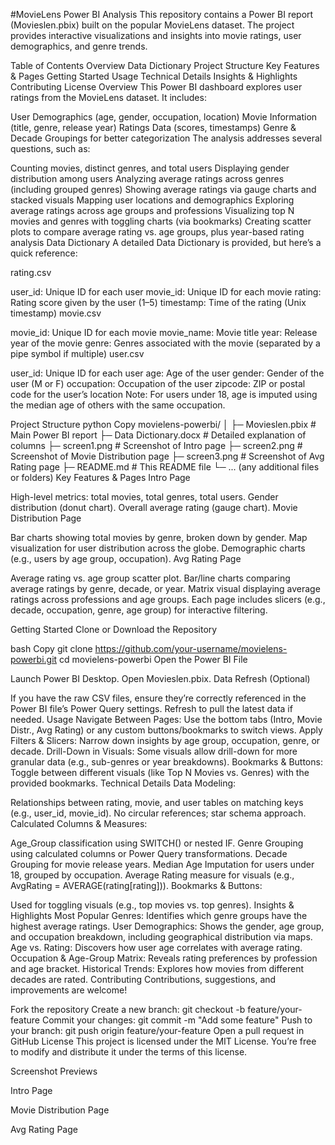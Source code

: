 #MovieLens Power BI Analysis
This repository contains a Power BI report (Movieslen.pbix) built on the popular MovieLens dataset. The project provides interactive visualizations and insights into movie ratings, user demographics, and genre trends.

Table of Contents
Overview
Data Dictionary
Project Structure
Key Features & Pages
Getting Started
Usage
Technical Details
Insights & Highlights
Contributing
License
Overview
This Power BI dashboard explores user ratings from the MovieLens dataset. It includes:

User Demographics (age, gender, occupation, location)
Movie Information (title, genre, release year)
Ratings Data (scores, timestamps)
Genre & Decade Groupings for better categorization
The analysis addresses several questions, such as:

Counting movies, distinct genres, and total users
Displaying gender distribution among users
Analyzing average ratings across genres (including grouped genres)
Showing average ratings via gauge charts and stacked visuals
Mapping user locations and demographics
Exploring average ratings across age groups and professions
Visualizing top N movies and genres with toggling charts (via bookmarks)
Creating scatter plots to compare average rating vs. age groups, plus year-based rating analysis
Data Dictionary
A detailed Data Dictionary is provided, but here’s a quick reference:

rating.csv

user_id: Unique ID for each user
movie_id: Unique ID for each movie
rating: Rating score given by the user (1–5)
timestamp: Time of the rating (Unix timestamp)
movie.csv

movie_id: Unique ID for each movie
movie_name: Movie title
year: Release year of the movie
genre: Genres associated with the movie (separated by a pipe symbol if multiple)
user.csv

user_id: Unique ID for each user
age: Age of the user
gender: Gender of the user (M or F)
occupation: Occupation of the user
zipcode: ZIP or postal code for the user’s location
Note: For users under 18, age is imputed using the median age of others with the same occupation.

Project Structure
python
Copy
movielens-powerbi/
│
├─ Movieslen.pbix              # Main Power BI report
├─ Data Dictionary.docx        # Detailed explanation of columns
├─ screen1.png                 # Screenshot of Intro page
├─ screen2.png                 # Screenshot of Movie Distribution page
├─ screen3.png                 # Screenshot of Avg Rating page
├─ README.md                   # This README file
└─ ... (any additional files or folders)
Key Features & Pages
Intro Page

High-level metrics: total movies, total genres, total users.
Gender distribution (donut chart).
Overall average rating (gauge chart).
Movie Distribution Page

Bar charts showing total movies by genre, broken down by gender.
Map visualization for user distribution across the globe.
Demographic charts (e.g., users by age group, occupation).
Avg Rating Page

Average rating vs. age group scatter plot.
Bar/line charts comparing average ratings by genre, decade, or year.
Matrix visual displaying average ratings across professions and age groups.
Each page includes slicers (e.g., decade, occupation, genre, age group) for interactive filtering.

Getting Started
Clone or Download the Repository

bash
Copy
git clone https://github.com/your-username/movielens-powerbi.git
cd movielens-powerbi
Open the Power BI File

Launch Power BI Desktop.
Open Movieslen.pbix.
Data Refresh (Optional)

If you have the raw CSV files, ensure they’re correctly referenced in the Power BI file’s Power Query settings.
Refresh to pull the latest data if needed.
Usage
Navigate Between Pages: Use the bottom tabs (Intro, Movie Distr., Avg Rating) or any custom buttons/bookmarks to switch views.
Apply Filters & Slicers: Narrow down insights by age group, occupation, genre, or decade.
Drill-Down in Visuals: Some visuals allow drill-down for more granular data (e.g., sub-genres or year breakdowns).
Bookmarks & Buttons: Toggle between different visuals (like Top N Movies vs. Genres) with the provided bookmarks.
Technical Details
Data Modeling:

Relationships between rating, movie, and user tables on matching keys (e.g., user_id, movie_id).
No circular references; star schema approach.
Calculated Columns & Measures:

Age_Group classification using SWITCH() or nested IF.
Genre Grouping using calculated columns or Power Query transformations.
Decade Grouping for movie release years.
Median Age Imputation for users under 18, grouped by occupation.
Average Rating measure for visuals (e.g., AvgRating = AVERAGE(rating[rating])).
Bookmarks & Buttons:

Used for toggling visuals (e.g., top movies vs. top genres).
Insights & Highlights
Most Popular Genres: Identifies which genre groups have the highest average ratings.
User Demographics: Shows the gender, age group, and occupation breakdown, including geographical distribution via maps.
Age vs. Rating: Discovers how user age correlates with average rating.
Occupation & Age-Group Matrix: Reveals rating preferences by profession and age bracket.
Historical Trends: Explores how movies from different decades are rated.
Contributing
Contributions, suggestions, and improvements are welcome!

Fork the repository
Create a new branch: git checkout -b feature/your-feature
Commit your changes: git commit -m "Add some feature"
Push to your branch: git push origin feature/your-feature
Open a pull request in GitHub
License
This project is licensed under the MIT License. You’re free to modify and distribute it under the terms of this license.

Screenshot Previews

Intro Page

Movie Distribution Page

Avg Rating Page

